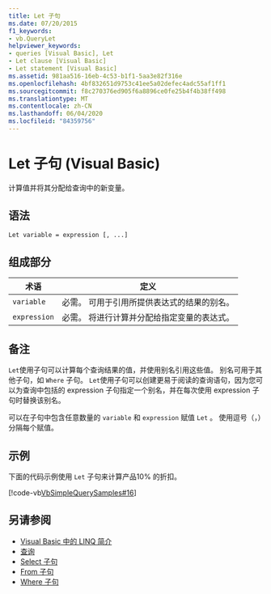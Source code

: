 ```yaml
---
title: Let 子句
ms.date: 07/20/2015
f1_keywords:
- vb.QueryLet
helpviewer_keywords:
- queries [Visual Basic], Let
- Let clause [Visual Basic]
- Let statement [Visual Basic]
ms.assetid: 981aa516-16eb-4c53-b1f1-5aa3e82f316e
ms.openlocfilehash: 4bf832651d9753c41ee5a02defec4adc55af1ff1
ms.sourcegitcommit: f8c270376ed905f6a8896ce0fe25b4f4b38ff498
ms.translationtype: MT
ms.contentlocale: zh-CN
ms.lasthandoff: 06/04/2020
ms.locfileid: "84359756"
---
```

# <a name="let-clause-visual-basic"></a>Let 子句 (Visual Basic)
计算值并将其分配给查询中的新变量。  
  
## <a name="syntax"></a>语法  
  
```vb  
Let variable = expression [, ...]  
```  
  
## <a name="parts"></a>组成部分  
  
|术语|定义|  
|---|---|  
|`variable`|必需。 可用于引用所提供表达式的结果的别名。|  
|`expression`|必需。 将进行计算并分配给指定变量的表达式。|  
  
## <a name="remarks"></a>备注  
 `Let`使用子句可以计算每个查询结果的值，并使用别名引用这些值。 别名可用于其他子句，如 `Where` 子句。 `Let`使用子句可以创建更易于阅读的查询语句，因为您可以为查询中包括的 expression 子句指定一个别名，并在每次使用 expression 子句时替换该别名。  
  
 可以在子句中包含任意数量的 `variable` 和 `expression` 赋值 `Let` 。 使用逗号（，）分隔每个赋值。  
  
## <a name="example"></a>示例  
 下面的代码示例使用 `Let` 子句来计算产品10% 的折扣。  
  
 [!code-vb[VbSimpleQuerySamples#16](~/samples/snippets/visualbasic/VS_Snippets_VBCSharp/VbSimpleQuerySamples/VB/QuerySamples1.vb#16)]  
  
## <a name="see-also"></a>另请参阅

- [Visual Basic 中的 LINQ 简介](../../programming-guide/language-features/linq/introduction-to-linq.md)
- [查询](index.md)
- [Select 子句](select-clause.md)
- [From 子句](from-clause.md)
- [Where 子句](where-clause.md)
